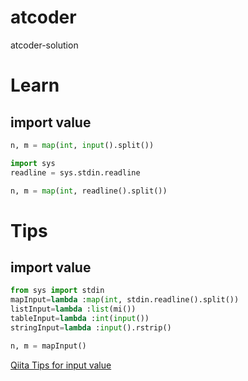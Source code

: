 # atcoder

atcoder-solution

# Learn
## import value 

```python
n, m = map(int, input().split())
```

```python
import sys
readline = sys.stdin.readline

n, m = map(int, readline().split())
```

# Tips

## import value
```python
from sys import stdin
mapInput=lambda :map(int, stdin.readline().split()) 
listInput=lambda :list(mi())
tableInput=lambda :int(input())
stringInput=lambda :input().rstrip()

n, m = mapInput()
```
[Qiita Tips for input value](https://qiita.com/kyuna/items/8ee8916c2f4e36321a1c)

